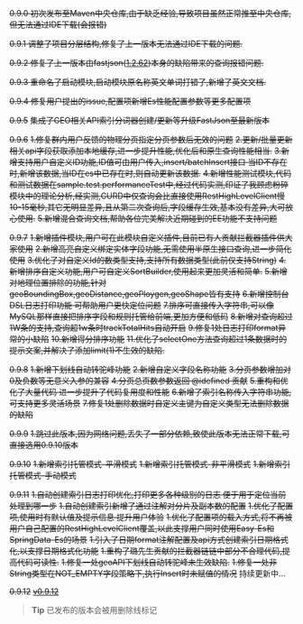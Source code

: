 ~~0.9.0 初次发布至Maven中央仓库,由于缺乏经验,导致项目虽然正常推至中央仓库,但无法通过IDE下载(会报错)~~

~~0.9.1 调整了项目分层结构,修复了上一版本无法通过IDE下载的问题.~~

~~0.9.2 修复了上一版本由fastjson(~~[~~1.2.62~~](https://github.com/alibaba/fastjson/issues/2780)~~)本身的缺陷带来的查询报错问题.~~

~~0.9.3 重命名了启动模块,启动模块原名称英文单词打错了,新增了英文文档.~~

~~0.9.4 修复用户提出的issue,配置项新增Es性能配置参数等更多配置项~~

~~0.9.5~~
~~集成了GEO相关API~~~~~~索引分词器创建/更新等~~~~~~升级FastJson至最新版本~~

~~0.9.6~~
~~1.修复群内用户反馈的物理分页指定分页参数后无效的问题~~
~~2.更新/批量更新相关api字段获取添加本地缓存,进一步提升性能,优化后和原生查询性能相当.~~
~~3.新增支持用户自定义ID功能,ID值可由用户传入,insert/batchInsert接口 当ID不存在时,新增该数据,当ID在es中已存在时,则自动更新该数据.~~
~~4.新增性能测试模块,代码和测试数据在sample.test.performanceTest中,经过代码实测,印证了我顾虑粉碎模块中的理论分析,经实测,CURD中仅查询会比直接使用RestHighLevelClient慢10-15毫秒,其它无明显差异,且从第二次查询后,字段缓存生效,基本没有差异,大可放心使用.~~
~~5.新增混合查询文档,帮助各位完美解决近期碰到的EE功能不支持问题~~

~~0.9.7~~
~~1.新增插件模块,用户可在此模块自定义插件,目前已有人贡献拦截器插件供大家使用~~
~~2.新增高亮自定义绑定实体字段功能,无需使用半原生接口查询,进一步简化使用~~
~~3.优化了对自定义Id的数类型支持,支持所有数据类型(此前仅支持String)~~
~~4.新增排序自定义功能,用户可自定义SortBuilder,使用起来更加灵活和简单.~~
~~5.新增对地理位置排除的功能,针对geoBoundingBox,geoDistance,geoPloygen,geoShape皆有支持~~
~~6.新增控制台DSL日志打印功能 可帮助用户更快定位问题~~
~~7.排序可直接传入字符串,可以像MySQL那样直接把排序字段和规则托管给前端,更加方便和低码~~
~~8.新增对查询超过1W条的支持,查询超1w条时trackTotalHits自动开启~~
~~9.修复1处日志打印format异常的小缺陷~~
~~10.新增得分排序功能~~
~~11.优化了selectOne方法查询超过1条数据时的提示文案,并解决了添加limit(1)不生效的缺陷.~~

~~0.9.8~~
~~1.新增下划线自动转驼峰功能~~
~~2.新增自定义字段名称功能~~
~~3.分页参数增加对0及负数等无意义入参的兼容~~
~~4.分页总页数参数返回 @idefined 贡献~~
~~5.重构和优化了大量代码 进一步提升了代码复用度和性能~~
~~6.新增了索引名称传入字符串功能,可支持更多灵活场景~~
~~7.修复1处删除数据时自定义主键为自定义类型无法删除数据的缺陷~~

~~0.9.9~~
~~1.跳过此版本,因为网络问题,丢失了一部分依赖,致使此版本无法正常下载,可直接选用0.9.10版本~~

~~0.9.10~~
~~1.新增索引托管模式-平滑模式~~
~~1.新增索引托管模式-非平滑模式~~
~~1.新增索引托管模式-手动模式~~

~~0.9.11~~
~~1.自动创建索引日志打印优化,打印更多各种级别的日志 便于用于定位当前处理到哪一步~~
~~1.自动创建索引新增了通过注解对分片及副本数的配置~~
~~1.优化了配置项,使用时有默认值及提示信息 提升用户体验~~
~~1.优化了配置项的载入方式,将不再被用户自己配置的RestHighLevelClient覆盖,以此支撑用户同时使用Easy-Es和SpringData-Es的场景~~
~~1.引入了日期format注解配置及api方式创建索引日期格式化,以支撑日期格式化功能~~
~~1.重构了璐先生贡献的拦截器链链中部分不合理代码,提高代码可读性.~~
~~1.修复一处geoAPI下划线自动转驼峰未生效缺陷.~~
~~1.修复一处非String类型在NOT_EMPTY字段策略下,执行Insert时未赋值的情况~~
持续更新中...

~~0.9.12~~
~~[v0.9.12](https://gitee.com/dromara/easy-es/releases/V0.9.12)~~

> **Tip**
> 已发布的版本会被用删除线标记

